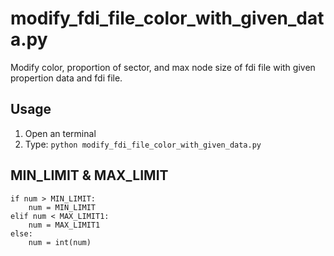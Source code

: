 modify_fdi_file_color_with_given_data.py
========================================

Modify color, proportion of sector, and max node size of fdi file with given propertion data and fdi file.

Usage
-----

1. Open an terminal
2. Type: `python modify_fdi_file_color_with_given_data.py`

MIN_LIMIT & MAX_LIMIT
---------------------

    if num > MIN_LIMIT:
        num = MIN_LIMIT
    elif num < MAX_LIMIT1:
        num = MAX_LIMIT1
    else:
        num = int(num)
